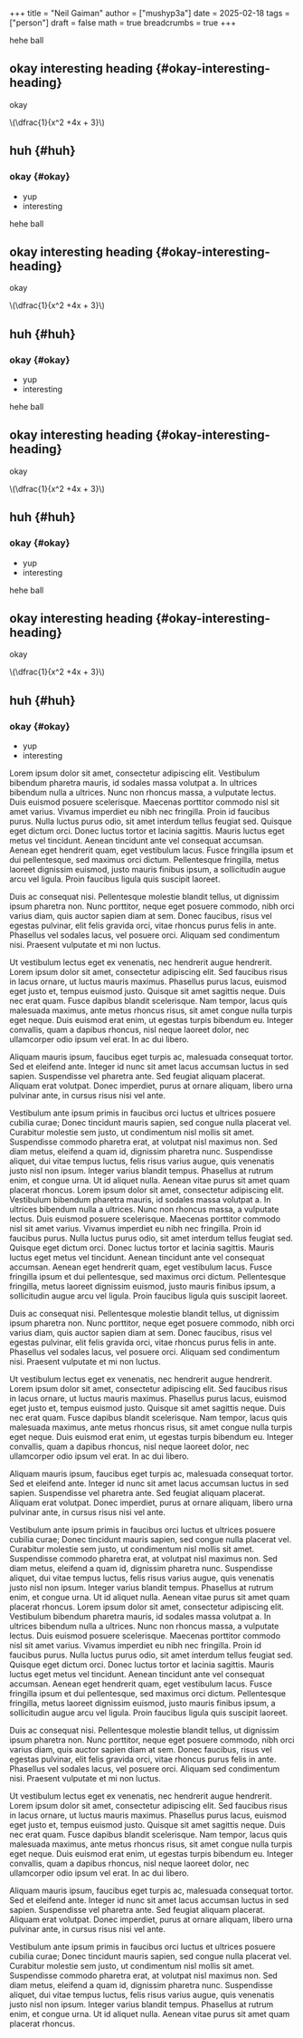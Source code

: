+++
title = "Neil Gaiman"
author = ["mushyp3a"]
date = 2025-02-18
tags = ["person"]
draft = false
math = true
breadcrumbs = true
+++

hehe ball

## okay interesting heading {#okay-interesting-heading}

okay

\\(\dfrac{1}{x^2 +4x + 3}\\)


## huh {#huh}


### okay {#okay}

-   yup
-   interesting

hehe ball


## okay interesting heading {#okay-interesting-heading}

okay

\\(\dfrac{1}{x^2 +4x + 3}\\)


## huh {#huh}


### okay {#okay}

-   yup
-   interesting

hehe ball


## okay interesting heading {#okay-interesting-heading}

okay

\\(\dfrac{1}{x^2 +4x + 3}\\)


## huh {#huh}


### okay {#okay}

-   yup
-   interesting

hehe ball


## okay interesting heading {#okay-interesting-heading}

okay

\\(\dfrac{1}{x^2 +4x + 3}\\)


## huh {#huh}


### okay {#okay}

-   yup
-   interesting

Lorem ipsum dolor sit amet, consectetur adipiscing elit. Vestibulum bibendum pharetra mauris, id sodales massa volutpat a. In ultrices bibendum nulla a ultrices. Nunc non rhoncus massa, a vulputate lectus. Duis euismod posuere scelerisque. Maecenas porttitor commodo nisl sit amet varius. Vivamus imperdiet eu nibh nec fringilla. Proin id faucibus purus. Nulla luctus purus odio, sit amet interdum tellus feugiat sed. Quisque eget dictum orci. Donec luctus tortor et lacinia sagittis. Mauris luctus eget metus vel tincidunt. Aenean tincidunt ante vel consequat accumsan. Aenean eget hendrerit quam, eget vestibulum lacus. Fusce fringilla ipsum et dui pellentesque, sed maximus orci dictum. Pellentesque fringilla, metus laoreet dignissim euismod, justo mauris finibus ipsum, a sollicitudin augue arcu vel ligula. Proin faucibus ligula quis suscipit laoreet.

Duis ac consequat nisi. Pellentesque molestie blandit tellus, ut dignissim ipsum pharetra non. Nunc porttitor, neque eget posuere commodo, nibh orci varius diam, quis auctor sapien diam at sem. Donec faucibus, risus vel egestas pulvinar, elit felis gravida orci, vitae rhoncus purus felis in ante. Phasellus vel sodales lacus, vel posuere orci. Aliquam sed condimentum nisi. Praesent vulputate et mi non luctus.

Ut vestibulum lectus eget ex venenatis, nec hendrerit augue hendrerit. Lorem ipsum dolor sit amet, consectetur adipiscing elit. Sed faucibus risus in lacus ornare, ut luctus mauris maximus. Phasellus purus lacus, euismod eget justo et, tempus euismod justo. Quisque sit amet sagittis neque. Duis nec erat quam. Fusce dapibus blandit scelerisque. Nam tempor, lacus quis malesuada maximus, ante metus rhoncus risus, sit amet congue nulla turpis eget neque. Duis euismod erat enim, ut egestas turpis bibendum eu. Integer convallis, quam a dapibus rhoncus, nisl neque laoreet dolor, nec ullamcorper odio ipsum vel erat. In ac dui libero.

Aliquam mauris ipsum, faucibus eget turpis ac, malesuada consequat tortor. Sed et eleifend ante. Integer id nunc sit amet lacus accumsan luctus in sed sapien. Suspendisse vel pharetra ante. Sed feugiat aliquam placerat. Aliquam erat volutpat. Donec imperdiet, purus at ornare aliquam, libero urna pulvinar ante, in cursus risus nisi vel ante.

Vestibulum ante ipsum primis in faucibus orci luctus et ultrices posuere cubilia curae; Donec tincidunt mauris sapien, sed congue nulla placerat vel. Curabitur molestie sem justo, ut condimentum nisl mollis sit amet. Suspendisse commodo pharetra erat, at volutpat nisl maximus non. Sed diam metus, eleifend a quam id, dignissim pharetra nunc. Suspendisse aliquet, dui vitae tempus luctus, felis risus varius augue, quis venenatis justo nisl non ipsum. Integer varius blandit tempus. Phasellus at rutrum enim, et congue urna. Ut id aliquet nulla. Aenean vitae purus sit amet quam placerat rhoncus.
Lorem ipsum dolor sit amet, consectetur adipiscing elit. Vestibulum bibendum pharetra mauris, id sodales massa volutpat a. In ultrices bibendum nulla a ultrices. Nunc non rhoncus massa, a vulputate lectus. Duis euismod posuere scelerisque. Maecenas porttitor commodo nisl sit amet varius. Vivamus imperdiet eu nibh nec fringilla. Proin id faucibus purus. Nulla luctus purus odio, sit amet interdum tellus feugiat sed. Quisque eget dictum orci. Donec luctus tortor et lacinia sagittis. Mauris luctus eget metus vel tincidunt. Aenean tincidunt ante vel consequat accumsan. Aenean eget hendrerit quam, eget vestibulum lacus. Fusce fringilla ipsum et dui pellentesque, sed maximus orci dictum. Pellentesque fringilla, metus laoreet dignissim euismod, justo mauris finibus ipsum, a sollicitudin augue arcu vel ligula. Proin faucibus ligula quis suscipit laoreet.

Duis ac consequat nisi. Pellentesque molestie blandit tellus, ut dignissim ipsum pharetra non. Nunc porttitor, neque eget posuere commodo, nibh orci varius diam, quis auctor sapien diam at sem. Donec faucibus, risus vel egestas pulvinar, elit felis gravida orci, vitae rhoncus purus felis in ante. Phasellus vel sodales lacus, vel posuere orci. Aliquam sed condimentum nisi. Praesent vulputate et mi non luctus.

Ut vestibulum lectus eget ex venenatis, nec hendrerit augue hendrerit. Lorem ipsum dolor sit amet, consectetur adipiscing elit. Sed faucibus risus in lacus ornare, ut luctus mauris maximus. Phasellus purus lacus, euismod eget justo et, tempus euismod justo. Quisque sit amet sagittis neque. Duis nec erat quam. Fusce dapibus blandit scelerisque. Nam tempor, lacus quis malesuada maximus, ante metus rhoncus risus, sit amet congue nulla turpis eget neque. Duis euismod erat enim, ut egestas turpis bibendum eu. Integer convallis, quam a dapibus rhoncus, nisl neque laoreet dolor, nec ullamcorper odio ipsum vel erat. In ac dui libero.

Aliquam mauris ipsum, faucibus eget turpis ac, malesuada consequat tortor. Sed et eleifend ante. Integer id nunc sit amet lacus accumsan luctus in sed sapien. Suspendisse vel pharetra ante. Sed feugiat aliquam placerat. Aliquam erat volutpat. Donec imperdiet, purus at ornare aliquam, libero urna pulvinar ante, in cursus risus nisi vel ante.

Vestibulum ante ipsum primis in faucibus orci luctus et ultrices posuere cubilia curae; Donec tincidunt mauris sapien, sed congue nulla placerat vel. Curabitur molestie sem justo, ut condimentum nisl mollis sit amet. Suspendisse commodo pharetra erat, at volutpat nisl maximus non. Sed diam metus, eleifend a quam id, dignissim pharetra nunc. Suspendisse aliquet, dui vitae tempus luctus, felis risus varius augue, quis venenatis justo nisl non ipsum. Integer varius blandit tempus. Phasellus at rutrum enim, et congue urna. Ut id aliquet nulla. Aenean vitae purus sit amet quam placerat rhoncus.
Lorem ipsum dolor sit amet, consectetur adipiscing elit. Vestibulum bibendum pharetra mauris, id sodales massa volutpat a. In ultrices bibendum nulla a ultrices. Nunc non rhoncus massa, a vulputate lectus. Duis euismod posuere scelerisque. Maecenas porttitor commodo nisl sit amet varius. Vivamus imperdiet eu nibh nec fringilla. Proin id faucibus purus. Nulla luctus purus odio, sit amet interdum tellus feugiat sed. Quisque eget dictum orci. Donec luctus tortor et lacinia sagittis. Mauris luctus eget metus vel tincidunt. Aenean tincidunt ante vel consequat accumsan. Aenean eget hendrerit quam, eget vestibulum lacus. Fusce fringilla ipsum et dui pellentesque, sed maximus orci dictum. Pellentesque fringilla, metus laoreet dignissim euismod, justo mauris finibus ipsum, a sollicitudin augue arcu vel ligula. Proin faucibus ligula quis suscipit laoreet.

Duis ac consequat nisi. Pellentesque molestie blandit tellus, ut dignissim ipsum pharetra non. Nunc porttitor, neque eget posuere commodo, nibh orci varius diam, quis auctor sapien diam at sem. Donec faucibus, risus vel egestas pulvinar, elit felis gravida orci, vitae rhoncus purus felis in ante. Phasellus vel sodales lacus, vel posuere orci. Aliquam sed condimentum nisi. Praesent vulputate et mi non luctus.

Ut vestibulum lectus eget ex venenatis, nec hendrerit augue hendrerit. Lorem ipsum dolor sit amet, consectetur adipiscing elit. Sed faucibus risus in lacus ornare, ut luctus mauris maximus. Phasellus purus lacus, euismod eget justo et, tempus euismod justo. Quisque sit amet sagittis neque. Duis nec erat quam. Fusce dapibus blandit scelerisque. Nam tempor, lacus quis malesuada maximus, ante metus rhoncus risus, sit amet congue nulla turpis eget neque. Duis euismod erat enim, ut egestas turpis bibendum eu. Integer convallis, quam a dapibus rhoncus, nisl neque laoreet dolor, nec ullamcorper odio ipsum vel erat. In ac dui libero.

Aliquam mauris ipsum, faucibus eget turpis ac, malesuada consequat tortor. Sed et eleifend ante. Integer id nunc sit amet lacus accumsan luctus in sed sapien. Suspendisse vel pharetra ante. Sed feugiat aliquam placerat. Aliquam erat volutpat. Donec imperdiet, purus at ornare aliquam, libero urna pulvinar ante, in cursus risus nisi vel ante.

Vestibulum ante ipsum primis in faucibus orci luctus et ultrices posuere cubilia curae; Donec tincidunt mauris sapien, sed congue nulla placerat vel. Curabitur molestie sem justo, ut condimentum nisl mollis sit amet. Suspendisse commodo pharetra erat, at volutpat nisl maximus non. Sed diam metus, eleifend a quam id, dignissim pharetra nunc. Suspendisse aliquet, dui vitae tempus luctus, felis risus varius augue, quis venenatis justo nisl non ipsum. Integer varius blandit tempus. Phasellus at rutrum enim, et congue urna. Ut id aliquet nulla. Aenean vitae purus sit amet quam placerat rhoncus.
